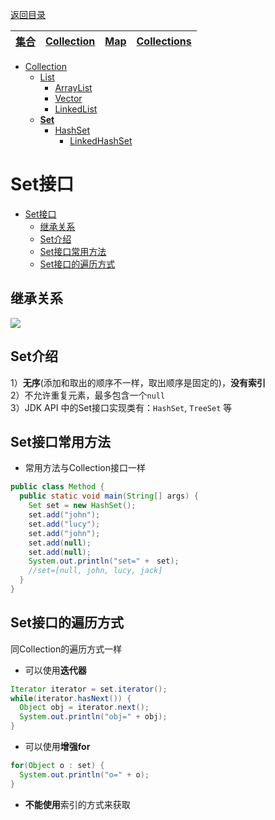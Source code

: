 [返回目录](index.md)

|[集合](集合.md)|[**Collection**](Collection.md)|[Map](Map.md)|[Collections](Collections.md)|
|:-:|:-:|:-:|:-:|

- [Collection](Collection.md)
  - [List](List.md)
    - [ArrayList](ArraysList.md)
    - [Vector](Vector.md)
    - [LinkedList](LinkedList.md)
  - [**Set**](Set.md)
    - [HashSet](HashSet.md)
      - [LinkedHashSet](LinkedHashSet.md)
# Set接口
- [Set接口](#set接口)
  - [继承关系](#继承关系)
  - [Set介绍](#set介绍)
  - [Set接口常用方法](#set接口常用方法)
  - [Set接口的遍历方式](#set接口的遍历方式)

## 继承关系
<img src="https://stolorzs.github.io/Picgo/drawio/ListMind.svg">

## Set介绍
1）**无序**(添加和取出的顺序不一样，取出顺序是固定的)，**没有索引**   
2）不允许重复元素，最多包含一个`null`  
3）JDK API 中的Set接口实现类有：`HashSet`, `TreeSet` 等

## Set接口常用方法

- 常用方法与Collection接口一样
```java
public class Method {
  public static void main(String[] args) {
    Set set = new HashSet();
    set.add("john");
    set.add("lucy");
    set.add("john");
    set.add(null);
    set.add(null);
    System.out.println("set=" +　set);
    //set=[null, john, lucy, jack]
  }
}
```
## Set接口的遍历方式
同Collection的遍历方式一样
- 可以使用**迭代器**

```java
Iterator iterator = set.iterator(); 
while(iterator.hasNext()) {
  Object obj = iterator.next();
  System.out.println("obj=" + obj);
}
```

- 可以使用**增强for**

```java
for(Object o : set) {
  System.out.println("o=" + o);
}
```
- **不能使用**索引的方式来获取